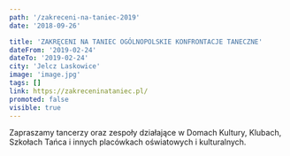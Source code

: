 ```yaml
---
path: '/zakreceni-na-taniec-2019'
date: '2018-09-26'

title: 'ZAKRĘCENI NA TANIEC OGÓLNOPOLSKIE KONFRONTACJE TANECZNE'
dateFrom: '2019-02-24'
dateTo: '2019-02-24'
city: 'Jelcz Laskowice'
image: 'image.jpg'
tags: []
link: https://zakreceninataniec.pl/
promoted: false
visible: true
---
```

Zapraszamy tancerzy oraz zespoły działające w Domach Kultury, Klubach, Szkołach Tańca i innych placówkach oświatowych i kulturalnych.